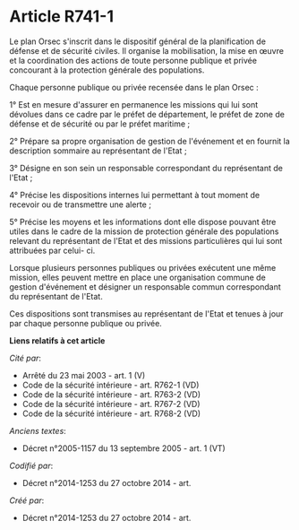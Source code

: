 # Article R741-1

Le plan Orsec s'inscrit dans le dispositif général de la planification de défense et de sécurité civiles. Il organise la
mobilisation, la mise en œuvre et la coordination des actions de toute personne publique et privée concourant à la protection
générale des populations.

Chaque personne publique ou privée recensée dans le plan Orsec :

1° Est en mesure d'assurer en permanence les missions qui lui sont dévolues dans ce cadre par le préfet de département, le
préfet de zone de défense et de sécurité ou par le préfet maritime ;

2° Prépare sa propre organisation de gestion de l'événement et en fournit la description sommaire au représentant de l'Etat ;

3° Désigne en son sein un responsable correspondant du représentant de l'Etat ;

4° Précise les dispositions internes lui permettant à tout moment de recevoir ou de transmettre une alerte ;

5° Précise les moyens et les informations dont elle dispose pouvant être utiles dans le cadre de la mission de protection
générale des populations relevant du représentant de l'Etat et des missions particulières qui lui sont attribuées par celui-
ci.

Lorsque plusieurs personnes publiques ou privées exécutent une même mission, elles peuvent mettre en place une organisation
commune de gestion d'événement et désigner un responsable commun correspondant du représentant de l'Etat.

Ces dispositions sont transmises au représentant de l'Etat et tenues à jour par chaque personne publique ou privée.

**Liens relatifs à cet article**

_Cité par_:

  - Arrêté du 23 mai 2003 - art. 1 (V)
  - Code de la sécurité intérieure - art. R762-1 (VD)
  - Code de la sécurité intérieure - art. R763-2 (VD)
  - Code de la sécurité intérieure - art. R767-2 (VD)
  - Code de la sécurité intérieure - art. R768-2 (VD)

_Anciens textes_:

  - Décret n°2005-1157 du 13 septembre 2005 - art. 1 (VT)

_Codifié par_:

  - Décret n°2014-1253 du 27 octobre 2014 - art.

_Créé par_:

  - Décret n°2014-1253 du 27 octobre 2014 - art.
